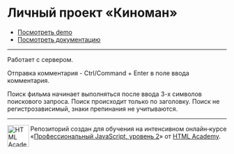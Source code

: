 # Личный проект «Киноман»

- [Посмотреть demo](https://hellonumbertwo.github.io/167561-cinemaddict-9/)
- [Посмотреть документацию](https://hellonumbertwo.github.io/167561-cinemaddict-9/docs)

---

Работает с сервером.

Отправка комментария - Ctrl/Command + Enter в поле ввода комментария.

Поиск фильма начинает выполняться после ввода 3-х символов поискового запроса.
Поиск происходит только по заголовку. Поиск не регистрозависимый, знаки препинания не учитываются.

---

<a href="https://htmlacademy.ru/intensive/ecmascript"><img align="left" width="50" height="50" title="HTML Academy" src="https://up.htmlacademy.ru/static/img/intensive/ecmascript/logo-for-github.svg"></a>

Репозиторий создан для обучения на интенсивном онлайн‑курсе «[Профессиональный JavaScript, уровень 2](https://htmlacademy.ru/intensive/ecmascript)» от [HTML Academy](https://htmlacademy.ru).

[travis-image]: https://travis-ci.com/htmlacademy-ecmascript/167561-cinemaddict-9.svg?branch=master
[travis-url]: https://travis-ci.com/htmlacademy-ecmascript/167561-cinemaddict-9
